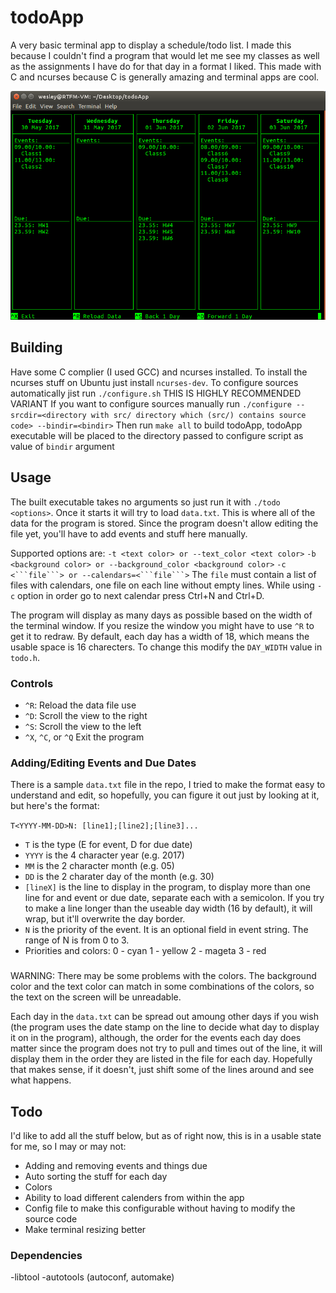 # todoApp

A very basic terminal app to display a schedule/todo list.  I made this because I couldn't find a program that would let me see my classes as well as the assignments I have do for that day in a format I liked.  This made with C and ncurses because C is generally amazing and terminal apps are cool.

<center><img src="screenshot.png" alt="Screenshot"/></center>

## Building
Have some C complier (I used GCC) and ncurses installed.  To install the ncurses stuff on Ubuntu just install `ncurses-dev`.
To configure sources automatically jist run ```./configure.sh``` THIS IS HIGHLY RECOMMENDED VARIANT
If you want to configure sources manually run ```./configure --srcdir=<directory with src/ directory which (src/) contains source code> --bindir=<bindir>```
Then run ```make all``` to build todoApp, todoApp executable will be placed to the directory passed to configure script as value of ```bindir``` argument

## Usage
The built executable takes no arguments so just run it with `./todo <options>`.  Once it starts it will try to load `data.txt`.  This is where all of the data for the program is stored.  Since the program doesn't allow editing the file yet, you'll have to add events and stuff here manually.

Supported options are:
`-t <text color> or --text_color <text color>`
`-b <background color> or --background_color <background color>`
`-c <```file```> or --calendars=<```file```>` The ```file``` must contain a list of files with calendars, one file on each line without empty lines.
While using ```-c``` option in order go to next calendar press Ctrl+N and Ctrl+D. 

The program will display as many days as possible based on the width of the terminal window.  If you resize the window you might have to use `^R` to get it to redraw.  By default, each day has a width of 18, which means the usable space is 16 charecters.  To change this modify the `DAY_WIDTH` value in `todo.h`.

### Controls
- `^R`: Reload the data file use
- `^D`: Scroll the view to the right
- `^S`: Scroll the view to the left
- `^X`, `^C`, or `^Q` Exit the program

### Adding/Editing Events and Due Dates
There is a sample `data.txt` file in the repo, I tried to make the format easy to understand and edit, so hopefully, you can figure it out just by looking at it, but here's the format:

```T<YYYY-MM-DD>N: [line1];[line2];[line3]...```

- `T` is the type (E for event, D for due date)
- `YYYY` is the 4 character year (e.g. 2017)
- `MM` is the 2 character month (e.g. 05)
- `DD` is the 2 charater day of the month (e.g. 30)
- `[lineX]` is the line to display in the program, to display more than one line for and event or due date, separate each with a semicolon.  If you try to make a line longer than the useable day width (16 by default), it will wrap, but it'll overwrite the day border.
- `N` is the priority of the event. It is an optional field in event string. The range of N is from 0 to 3.
- Priorities and colors:
0 - cyan
1 - yellow
2 - mageta
3 - red

###
WARNING: There may be some problems with the colors. The background color and the text color can match in some combinations of the colors, so the text on the screen will be unreadable.


Each day in the `data.txt` can be spread out amoung other days if you wish (the program uses the date stamp on the line to decide what day to display it on in the program), although, the order for the events each day does matter since the program does not try to pull and times out of the line, it will display them in the order they are listed in the file for each day.  Hopefully that makes sense, if it doesn't, just shift some of the lines around and see what happens.

## Todo
I'd like to add all the stuff below, but as of right now, this is in a usable state for me, so I may or may not:

- Adding and removing events and things due
- Auto sorting the stuff for each day
- Colors
- Ability to load different calenders from within the app
- Config file to make this configurable without having to modify the source code
- Make terminal resizing better

### Dependencies

-libtool
-autotools (autoconf, automake)
